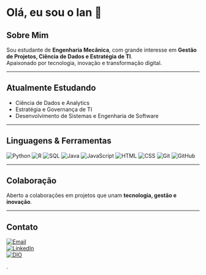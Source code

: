 # Olá, eu sou o Ian 👋

## Sobre Mim
Sou estudante de **Engenharia Mecânica**, com grande interesse em **Gestão de Projetos, Ciência de Dados e Estratégia de TI**.  
Apaixonado por tecnologia, inovação e transformação digital.  

---

## Atualmente Estudando
- Ciência de Dados e Analytics  
- Estratégia e Governança de TI  
- Desenvolvimento de Sistemas e Engenharia de Software  

---

## Linguagens & Ferramentas

![Python](https://img.shields.io/badge/Python-Intermediário-blue?logo=python&logoColor=white)
![R](https://img.shields.io/badge/R-Iniciante-blue?logo=r&logoColor=white)
![SQL](https://img.shields.io/badge/SQL-Intermediário-4479A1?logo=mysql&logoColor=white)
![Java](https://img.shields.io/badge/Java-Intermediário-red?logo=java&logoColor=white)
![JavaScript](https://img.shields.io/badge/JavaScript-Básico-yellow?logo=javascript&logoColor=black)
![HTML](https://img.shields.io/badge/HTML-Intermediário-orange?logo=html5&logoColor=white)
![CSS](https://img.shields.io/badge/CSS-Intermediário-blue?logo=css3&logoColor=white)
![Git](https://img.shields.io/badge/Git-Intermediário-orange?logo=git&logoColor=white)
![GitHub](https://img.shields.io/badge/GitHub-Intermediário-black?logo=github&logoColor=white)

---

## Colaboração
Aberto a colaborações em projetos que unam **tecnologia, gestão e inovação**.  

---

## Contato  

[![Email](https://img.shields.io/badge/Email-ianivo.pro@gmail.com-red?logo=gmail&logoColor=white)](mailto:ianivo.pro@gmail.com)  
[![LinkedIn](https://img.shields.io/badge/LinkedIn-ianivo-blue?logo=linkedin&logoColor=white)](https://www.linkedin.com/in/ianivo)  
[![DIO](https://img.shields.io/badge/DIO-Perfil-7B42BC?logo=azuredevops&logoColor=white)](https://web.dio.me/users/iancordeiroivo?tab=achievements)  

.
